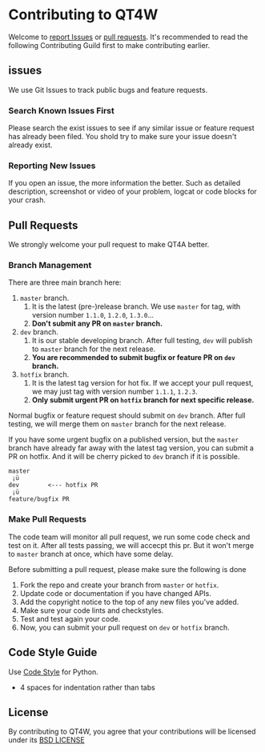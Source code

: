 # Contributing to QT4W
Welcome to [report Issues](https://github.com/Tencent/QT4W/issues) or [pull requests](https://github.com/Tencent/QT4W/pulls). It's recommended to read the following Contributing Guild first to make contributing earlier. 

## issues
We use Git Issues to track public bugs and feature requests.

### Search Known Issues First
Please search the exist issues to see if any similar issue or feature request has already been filed. You shold try to make sure your issue doesn't already exist.

### Reporting New Issues
If you open an issue, the more information the better. Such as detailed description, screenshot or video of your problem, logcat or code blocks for your crash.

## Pull Requests
We strongly welcome your pull request to make QT4A better. 

### Branch Management
There are three main branch here:

1. `master` branch.
	1. It is the latest (pre-)release branch. We use `master` for tag, with version number `1.1.0`, `1.2.0`, `1.3.0`...
	2. **Don't submit any PR on `master` branch.**
2. `dev` branch. 
	1. It is our stable developing branch. After full testing, `dev` will publish to `master` branch for the next release.
	2. **You are recommended to submit bugfix or feature PR on `dev` branch.**
3. `hotfix` branch. 
	1. It is the latest tag version for hot fix. If we accept your pull request, we may just tag with version number `1.1.1`, `1.2.3`.
	2. **Only submit urgent PR on `hotfix` branch for next specific release.**

Normal bugfix or feature request should submit on `dev` branch. After full testing, we will merge them on `master` branch for the next release. 

If you have some urgent bugfix on a published version, but the `master` branch have already far away with the latest tag version, you can submit a PR on hotfix. And it will be cherry picked to `dev` branch if it is possible.

```
master
 ¡ü
dev        <--- hotfix PR
 ¡ü 
feature/bugfix PR
```  

### Make Pull Requests
The code team will monitor all pull request, we run some code check and test on it. After all tests passing, we will accecpt this pr. But it won't merge to `master` branch at once, which have some delay.

Before submitting a pull request, please make sure the following is done

1. Fork the repo and create your branch from `master` or `hotfix`.
2. Update code or documentation if you have changed APIs.
3. Add the copyright notice to the top of any new files you've added.
4. Make sure your code lints and checkstyles.
5. Test and test again your code.
6. Now, you can submit your pull request on `dev` or `hotfix` branch.

## Code Style Guide
Use [Code Style](https://www.python.org/dev/peps/pep-0008/) for Python.

* 4 spaces for indentation rather than tabs

## License
By contributing to QT4W, you agree that your contributions will be licensed
under its [BSD LICENSE](https://github.com/qtacore/QT4W/blob/master/LICENSE.TXT)
